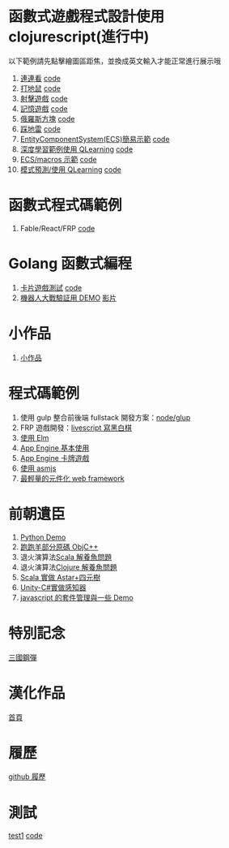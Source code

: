 # 函數式遊戲程式設計使用 clojurescript(進行中)

以下範例請先點擊繪圖區距焦，並換成英文輸入才能正常進行展示哦

1. [連連看](https://hanyu1983.github.io/HanWork/www/funcgame/t1.html) [code](funcgame/g1/src/app/t1/main.cljs)
1. [打地鼠](https://hanyu1983.github.io/HanWork/www/funcgame/t2.html) [code](funcgame/g1/src/app/t2/main.cljs)
1. [射擊遊戲](https://hanyu1983.github.io/HanWork/www/funcgame/t3.html) [code](funcgame/g1/src/app/t3/main.cljs)
1. [記憶遊戲](https://hanyu1983.github.io/HanWork/www/funcgame/t4.html) [code](funcgame/g1/src/app/t4/main.cljs)
1. [俄羅斯方塊](https://hanyu1983.github.io/HanWork/www/funcgame/t5.html) [code](funcgame/g1/src/app/t5/main.cljs)
1. [踩地雷](https://hanyu1983.github.io/HanWork/www/funcgame/t6.html) [code](funcgame/g1/src/app/t6/main.cljs)
1. [EntityComponentSystem(ECS)簡易示範](https://hanyu1983.github.io/HanWork/www/funcgame/t7.html) [code](funcgame/g1/src/app/t7/main.cljs)
1. [深度學習範例使用 QLearning](https://hanyu1983.github.io/HanWork/www/funcgame/app2.html) [code](funcgame/g1/src/app2/)
1. [ECS/macros 示範](https://hanyu1983.github.io/HanWork/www/funcgame/app3.html) [code](funcgame/g1/src/app3/)
1. [模式預測/使用 QLearning](https://hanyu1983.github.io/HanWork/www/funcgame/t9.html) [code](funcgame/g1/src/app/t9/main.cljs)

# 函數式程式碼範例

1. Fable/React/FRP [code](funcgame/g2/app1/)

# Golang 函數式編程

1. [卡片遊戲測試](https://storage.googleapis.com/particle-resources/works/fighterSha/index.html) [code](https://github.com/HanYu1983/Niba/tree/develop/dev/FighterSha/goDev/src)
1. [機器人大戰驗証用 DEMO](https://storage.googleapis.com/particle-resources/works/robot/index.html) [影片](https://youtu.be/pGvwmErdukk)

# 小作品

1. [小作品](resume/works.md)

# 程式碼範例

1. 使用 gulp 整合前後端 fullstack 開發方案：[node/glup](dev/node/)
1. FRP 遊戲開發：[livescript 寫黑白棋](dev/node/src/web/bw.ls)
1. [使用 Elm](elm/)
1. [App Engine 基本使用](appengine/)
1. [App Engine 卡牌遊戲](appengine/goapp/src/tur/cardgame/)
1. [使用 asmjs](asmjs/)
1. [最輕量的元件化 web framework](docs/www/purlJsFramework/)

# 前朝遺臣

1. [Python Demo](old/pythongamedemo/)
1. [跑跑羊部分原碼 ObjC++](old/SheepRunRun/)
1. 退火演算法[Scala 解養魚問題](old/houseq.scala)
1. 退火演算法[Clojure 解養魚問題](old/houseq.clj)
1. [Scala 實做 Astar+四元樹](old/scalaAstar)
1. [Unity-C#實做感知器](old/csPerceptron)
1. [javascript 的套件管理與一些 Demo](old/htmlDemo)

# 特別記念

[三國鋼彈](spec/)

# 漢化作品

[首頁](translate/)

# 履歷

[github 履歷](resume/)

# 測試

[test1](https://storage.googleapis.com/particle-resources/works/temp2/index.html) [code](react/app1)
